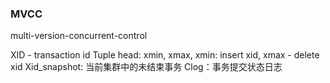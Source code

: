 ### MVCC

multi-version-concurrent-control

XID - transaction id
Tuple head: xmin, xmax, xmin: insert xid, xmax - delete xid
Xid_snapshot: 当前集群中的未结束事务
Clog：事务提交状态日志





